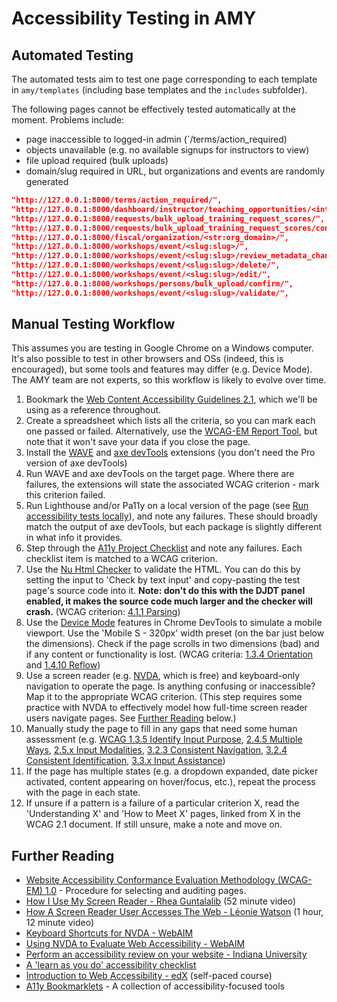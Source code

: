 # Accessibility Testing in AMY

## Automated Testing

The automated tests aim to test one page corresponding to each template in `amy/templates` (including base templates and the `includes` subfolder).

The following pages cannot be effectively tested automatically at the moment. Problems include:

* page inaccessible to logged-in admin (`/terms/action_required)
* objects unavailable (e.g. no available signups for instructors to view)
* file upload required (bulk uploads)
* domain/slug required in URL, but organizations and events are randomly generated

```json
"http://127.0.0.1:8000/terms/action_required/",
"http://127.0.0.1:8000/dashboard/instructor/teaching_opportunities/<int:recruitment_pk>/signup",
"http://127.0.0.1:8000/requests/bulk_upload_training_request_scores/",
"http://127.0.0.1:8000/requests/bulk_upload_training_request_scores/confirm/",
"http://127.0.0.1:8000/fiscal/organization/<str:org_domain>/",
"http://127.0.0.1:8000/workshops/event/<slug:slug>/",
"http://127.0.0.1:8000/workshops/event/<slug:slug>/review_metadata_changes/",
"http://127.0.0.1:8000/workshops/event/<slug:slug>/delete/",
"http://127.0.0.1:8000/workshops/event/<slug:slug>/edit/",
"http://127.0.0.1:8000/workshops/persons/bulk_upload/confirm/",
"http://127.0.0.1:8000/workshops/event/<slug:slug>/validate/",
```

## Manual Testing Workflow

This assumes you are testing in Google Chrome on a Windows computer. It's also possible to test in other browsers and OSs (indeed, this is encouraged), but some tools and features may differ (e.g. Device Mode). The AMY team are not experts, so this workflow is likely to evolve over time.

1. Bookmark the [Web Content Accessibility Guidelines 2.1](https://www.w3.org/TR/WCAG21), which we'll be using as a reference throughout.
1. Create a spreadsheet which lists all the criteria, so you can mark each one passed or failed. Alternatively, use the [WCAG-EM Report Tool](https://www.w3.org/WAI/eval/report-tool/), but note that it won't save your data if you close the page.
1. Install the [WAVE](https://wave.webaim.org/extension/) and [axe devTools](https://www.deque.com/axe/devtools/) extensions (you don't need the Pro version of axe devTools)
1. Run WAVE and axe devTools on the target page. Where there are failures, the extensions will state the associated WCAG criterion - mark this criterion failed.
1. Run Lighthouse and/or Pa11y on a local version of the page (see [Run accessibility tests locally](../README.md#run-accessibility-tests-locally)), and note any failures. These should broadly match the output of axe devTools, but each package is slightly different in what info it provides.
1. Step through the [A11y Project Checklist](https://www.a11yproject.com/checklist/) and note any failures. Each checklist item is matched to a WCAG criterion.
1. Use the [Nu Html Checker](https://validator.w3.org/nu/) to validate the HTML. You can do this by setting the input to 'Check by text input' and copy-pasting the test page's source code into it. **Note: don't do this with the DJDT panel enabled, it makes the source code much larger and the checker will crash.** (WCAG criterion: [4.1.1 Parsing](https://www.w3.org/TR/WCAG21/#parsing))
1. Use the [Device Mode](https://developer.chrome.com/docs/devtools/device-mode/) features in Chrome DevTools to simulate a mobile viewport. Use the 'Mobile S - 320px' width preset (on the bar just below the dimensions). Check if the page scrolls in two dimensions (bad) and if any content or functionality is lost. (WCAG criteria: [1.3.4 Orientation](https://www.w3.org/TR/WCAG21/#orientation) and [1.4.10 Reflow](https://www.w3.org/TR/WCAG21/#reflow))
1. Use a screen reader (e.g. [NVDA](https://www.nvaccess.org/download/), which is free) and keyboard-only navigation to operate the page. Is anything confusing or inaccessible? Map it to the appropriate WCAG criterion. (This step requires some practice with NVDA to effectively model how full-time screen reader users navigate pages. See [Further Reading](#further-reading) below.)
1. Manually study the page to fill in any gaps that need some human assessment (e.g. [WCAG 1.3.5 Identify Input Purpose](https://www.w3.org/TR/WCAG21/#identify-input-purpose), [2.4.5 Multiple Ways](https://www.w3.org/TR/WCAG21/#multiple-ways), [2.5.x Input Modalities](https://www.w3.org/TR/WCAG21/#input-modalities), [3.2.3 Consistent Navigation](https://www.w3.org/TR/WCAG21/#consistent-navigation), [3.2.4 Consistent Identification](https://www.w3.org/TR/WCAG21/#consistent-identification), [3.3.x Input Assistance](https://www.w3.org/TR/WCAG21/#input-assistance))
1. If the page has multiple states (e.g. a dropdown expanded, date picker activated, content appearing on hover/focus, etc.), repeat the process with the page in each state.
1. If unsure if a pattern is a failure of a particular criterion X, read the 'Understanding X' and 'How to Meet X' pages, linked from X in the WCAG 2.1 document. If still unsure, make a note and move on.

## Further Reading

* [Website Accessibility Conformance Evaluation Methodology (WCAG-EM) 1.0](https://www.w3.org/TR/WCAG-EM/#procedure) - Procedure for selecting and auditing pages.
* [How I Use My Screen Reader - Rhea Guntalalib](https://vimeo.com/456535774/f41d56c54d) (52 minute video)
* [How A Screen Reader User Accesses The Web - Léonie Watson](https://www.smashingmagazine.com/2019/02/accessibility-webinar/) (1 hour, 12 minute video)
* [Keyboard Shortcuts for NVDA - WebAIM](https://webaim.org/resources/shortcuts/nvda)
* [Using NVDA to Evaluate Web Accessibility - WebAIM](https://webaim.org/articles/nvda/)
* [Perform an accessibility review on your website - Indiana University](https://kb.iu.edu/d/atmv)
* [A 'learn as you do' accessibility checklist](https://uxdesign.cc/a-learn-as-you-do-accessibility-checklist-c657d9ed2c62)
* [Introduction to Web Accessibility - edX](https://www.edx.org/course/web-accessibility-introduction) (self-paced course)
* [A11y Bookmarklets](https://a11y-tools.com/bookmarklets/) - A collection of accessibility-focused tools